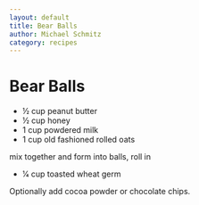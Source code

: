 ```yaml
---
layout: default
title: Bear Balls
author: Michael Schmitz
category: recipes
---
```


# Bear Balls

- ½ cup peanut butter
- ½ cup honey
- 1 cup powdered milk
- 1 cup old fashioned rolled oats

mix together and form into balls, roll  in

- 1⁄4 cup toasted wheat germ

Optionally add cocoa powder or chocolate chips.
